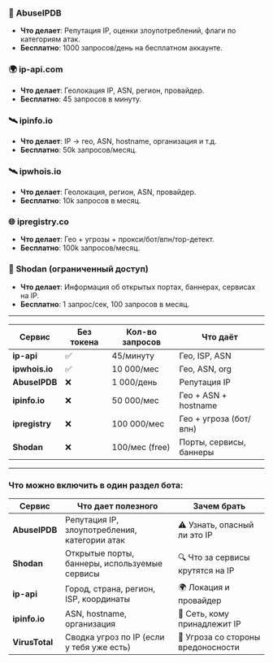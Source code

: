 ### 🔎 **AbuseIPDB**
- **Что делает**: Репутация IP, оценки злоупотреблений, флаги по категориям атак.
- **Бесплатно**: 1000 запросов/день на бесплатном аккаунте.
### 🌍 **ip-api.com**
- **Что делает**: Геолокация IP, ASN, регион, провайдер.
- **Бесплатно**: 45 запросов в минуту.
### 🛰️ **ipinfo.io**
- **Что делает**: IP → гео, ASN, hostname, организация и т.д.
- **Бесплатно**: 50k запросов/месяц.
### 🛰️ **ipwhois.io**
- **Что делает**: Геолокация, регион, ASN, провайдер.
- **Бесплатно**: 10k запросов в месяц.

### 🌐 **ipregistry.co**
- **Что делает**: Гео + угрозы + прокси/бот/впн/тор-детект.
- **Бесплатно**: 100k запросов/месяц.

### 🧠 **Shodan (ограниченный доступ)**
- **Что делает**: Информация об открытых портах, баннерах, сервисах на IP.
- **Бесплатно**: 1 запрос/сек, 100 запросов в месяц.
***

| Сервис         | Без токена | Кол-во запросов | Что даёт                |
| -------------- | ---------- | --------------- | ----------------------- |
| **ip-api**     | ✅          | 45/минуту       | Гео, ISP, ASN           |
| **ipwhois.io** | ✅          | 10 000/мес      | Гео, ASN, org           |
| **AbuseIPDB**  | ❌          | 1 000/день      | Репутация IP            |
| **ipinfo.io**  | ❌          | 50 000/мес      | Гео + ASN + hostname    |
| **ipregistry** | ❌          | 100 000/мес     | Гео + угроза (бот/впн)  |
| **Shodan**     | ❌          | 100/мес (free)  | Порты, сервисы, баннеры |
***
### Что можно включить в один раздел бота:

| Сервис         | Что дает полезного                            | Зачем брать                        |
| -------------- | --------------------------------------------- | ---------------------------------- |
| **AbuseIPDB**  | Репутация IP, злоупотребления, категории атак | ⚠️ Узнать, опасный ли это IP       |
| **Shodan**     | Открытые порты, баннеры, используемые сервисы | 🔍 Что за сервисы крутятся на IP   |
| **ip-api**     | Город, страна, регион, ISP, координаты        | 🌍 Локация и провайдер             |
| **ipinfo.io**  | ASN, hostname, организация                    | 🧠 Сеть, кому принадлежит IP       |
| **VirusTotal** | Сводка угроз по IP (если у тебя уже есть)     | 🦠 Угроза со стороны вредоносности |